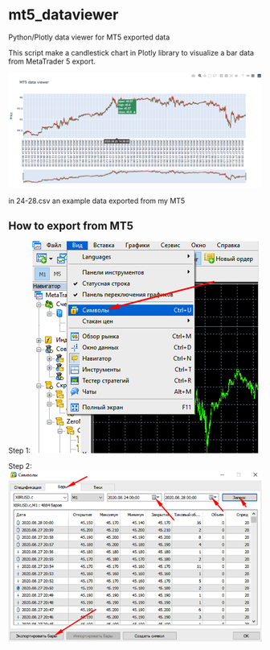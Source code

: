 # mt5_dataviewer
Python/Plotly data viewer for MT5 exported data

This script make a candlestick chart in Plotly library to visualize a bar data from MetaTrader 5 export.

![How it looks like](screen_chart.png)

in 24-28.csv an example data exported from my MT5

## How to export from MT5
Step 1:
![Step 1](scr1.png)

Step 2:
![Step 2](scr2.png)
